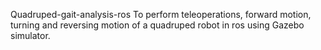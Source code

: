 Quadruped-gait-analysis-ros
To perform teleoperations, forward motion, turning and reversing motion of a quadruped robot in ros using Gazebo simulator.
